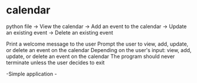 # calendar
python file 
-> View the calendar
-> Add an event to the calendar
-> Update an existing event
-> Delete an existing event

Print a welcome message to the user
Prompt the user to view, add, update, or delete an event on the calendar
Depending on the user's input: view, add, update, or delete an event on the calendar
The program should never terminate unless the user decides to exit


-Simple application -
